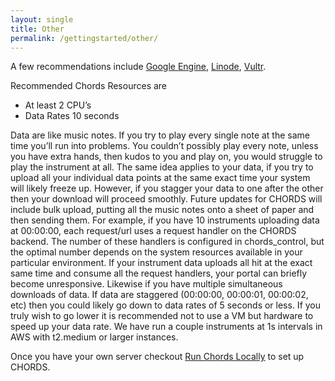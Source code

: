```yaml
---
layout: single
title: Other
permalink: /gettingstarted/other/
---
```


A few recommendations include <a href="https://cloud.google.com/cloud-services-platform/">Google Engine</a>, <a href="https://www.linode.com/pricing">Linode</a>,   <a href="https://www.vultr.com/pricing/">Vultr</a>.

Recommended Chords Resources are
- At least 2 CPU’s
- Data Rates 10 seconds

Data are like music notes. If you try to play every single note at the same time you’ll run into problems. You couldn’t possibly play every note, unless you have extra hands, then kudos to you and play on, you would struggle to play the instrument at all. The same idea applies to your data, if you try to upload all your individual data points at the same exact time your system will likely freeze up. However, if you stagger your data to one after the other then your download will proceed smoothly. Future updates for CHORDS will include bulk upload, putting all the music notes onto a sheet of paper and then sending them. For example, if you have 10 instruments uploading data at 00:00:00, each request/url uses a request handler on the CHORDS backend. The number of these handlers is configured in chords_control, but the optimal number depends on the system resources available in your particular environment. If your instrument data uploads all hit at the exact same time and consume all the request handlers, your portal can briefly become unresponsive. Likewise if you have multiple simultaneous downloads of data. If data are staggered (00:00:00, 00:00:01, 00:00:02, etc) then you could likely go down to data rates of 5 seconds or less. If you truly wish to go lower it is recommended not to use a VM but hardware to speed up your data rate. We have run a couple instruments at 1s intervals in AWS with t2.medium or larger instances. 

Once you have your own server checkout [Run Chords Locally]({{site.baseurl}}/gettingstarted/os/) to set up CHORDS.


